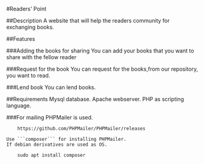 #Readers' Point

##Description
A website that will help the readers community for exchanging books.

##Features

###Adding the books for sharing
	You can add your books that you want to share with the fellow reader

###Request for the book
	You can request for the books,from our repository, you want to read.

###Lend book
	You can lend books.

##Requirements
	Mysql database.
	Apache webserver.
	PHP as scripting language.
	
###For mailing PHPMailer is used.
```
	https://github.com/PHPMailer/PHPMailer/releases
```
	Use ```composer``` for installing PHPMailer.
	If debian derivatives are used as OS.
```
	sudo apt install composer
```
